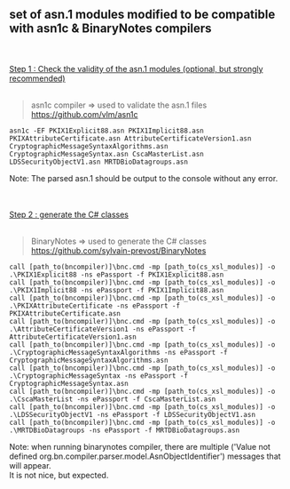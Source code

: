 
## set of asn.1 modules modified to be compatible with asn1c & BinaryNotes compilers

</br>
</br>
<u>Step 1 : Check the validity of the asn.1 modules (optional, but strongly recommended)</u>  
</br>
</br>

> asn1c compiler => used to validate the asn.1 files  
> https://github.com/vlm/asn1c  
  
`````code
asn1c -EF PKIX1Explicit88.asn PKIX1Implicit88.asn PKIXAttributeCertificate.asn AttributeCertificateVersion1.asn CryptographicMessageSyntaxAlgorithms.asn CryptographicMessageSyntax.asn CscaMasterList.asn LDSSecurityObjectV1.asn MRTDBioDatagroups.asn  
`````

Note: The parsed asn.1 should be output to the console without any error.  

</br>
</br>
<u>Step 2 : generate the C# classes</u>  
</br>
</br>


> BinaryNotes => used to generate the C# classes  
> https://github.com/sylvain-prevost/BinaryNotes  

`````code
call [path_to(bncompiler)]\bnc.cmd -mp [path_to(cs_xsl_modules)] -o .\PKIX1Explicit88 -ns ePassport -f PKIX1Explicit88.asn
call [path_to(bncompiler)]\bnc.cmd -mp [path_to(cs_xsl_modules)] -o .\PKIX1Implicit88 -ns ePassport -f PKIX1Implicit88.asn
call [path_to(bncompiler)]\bnc.cmd -mp [path_to(cs_xsl_modules)] -o .\PKIXAttributeCertificate -ns ePassport -f PKIXAttributeCertificate.asn
call [path_to(bncompiler)]\bnc.cmd -mp [path_to(cs_xsl_modules)] -o .\AttributeCertificateVersion1 -ns ePassport -f AttributeCertificateVersion1.asn
call [path_to(bncompiler)]\bnc.cmd -mp [path_to(cs_xsl_modules)] -o .\CryptographicMessageSyntaxAlgorithms -ns ePassport -f CryptographicMessageSyntaxAlgorithms.asn
call [path_to(bncompiler)]\bnc.cmd -mp [path_to(cs_xsl_modules)] -o .\CryptographicMessageSyntax -ns ePassport -f CryptographicMessageSyntax.asn
call [path_to(bncompiler)]\bnc.cmd -mp [path_to(cs_xsl_modules)] -o .\CscaMasterList -ns ePassport -f CscaMasterList.asn
call [path_to(bncompiler)]\bnc.cmd -mp [path_to(cs_xsl_modules)] -o .\LDSSecurityObjectV1 -ns ePassport -f LDSSecurityObjectV1.asn
call [path_to(bncompiler)]\bnc.cmd -mp [path_to(cs_xsl_modules)] -o .\MRTDBioDatagroups -ns ePassport -f MRTDBioDatagroups.asn
`````

Note: when running binarynotes compiler, there are multiple ('Value not defined  org.bn.compiler.parser.model.AsnObjectIdentifier') messages that will appear.  
It is not nice, but expected.  




